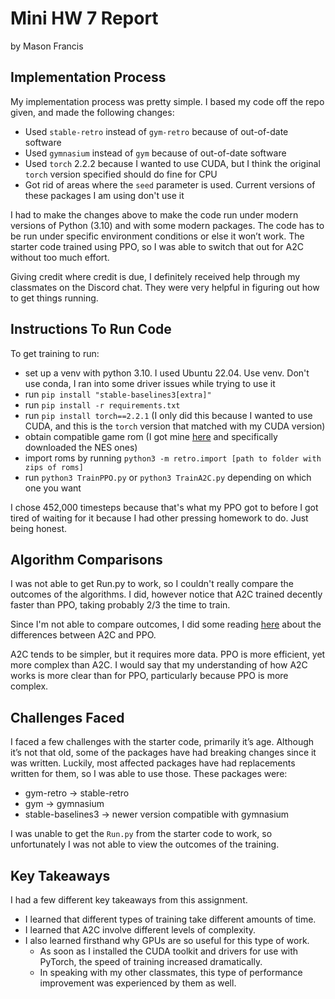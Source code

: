 # Mini HW 7 Report

by Mason Francis

## Implementation Process

My implementation process was pretty simple. I based my code off the repo given, and made the following changes:

- Used `stable-retro` instead of `gym-retro` because of out-of-date software
- Used `gymnasium` instead of `gym` because of out-of-date software
- Used `torch` 2.2.2 because I wanted to use CUDA, but I think the original `torch` version specified should do fine for CPU
- Got rid of areas where the `seed` parameter is used. Current versions of these packages I am using don't use it

I had to make the changes above to make the code run under modern versions of Python (3.10) and with some modern packages. The code has to be run under specific environment conditions or else it won’t work. The starter code trained using PPO, so I was able to switch that out for A2C without too much effort.

Giving credit where credit is due, I definitely received help through my classmates on the Discord chat. They were very helpful
in figuring out how to get things running. 

## Instructions To Run Code

To get training to run:

- set up a venv with python 3.10. I used Ubuntu 22.04. Use venv. Don't use conda, I ran into some driver issues while trying to use it
- run `pip install "stable-baselines3[extra]"`
- run `pip install -r requirements.txt`
- run `pip install torch==2.2.1` (I only did this because I wanted to use CUDA, and this is the `torch` version that matched with my CUDA version)
- obtain compatible game rom (I got mine [here](https://archive.org/details/No-Intro-Collection_2016-01-03_Fixed) and specifically downloaded the NES ones)
- import roms by running `python3 -m retro.import [path to folder with zips of roms]`
- run `python3 TrainPPO.py` or `python3 TrainA2C.py` depending on which one you want

I chose 452,000 timesteps because that's what my PPO got to before I got tired of waiting for it because I had other pressing homework to do. Just being honest. 

## Algorithm Comparisons

I was not able to get Run.py to work, so I couldn't really compare the outcomes of the algorithms. I did, however notice that A2C trained decently faster than PPO, taking probably 2/3 the time to train. 

Since I'm not able to compare outcomes, I did some reading [here](https://www.linkedin.com/advice/3/how-do-you-handle-exploration-exploitation-trade-off)
about the differences between A2C and PPO. 

A2C tends to be simpler, but it requires more data. PPO is more efficient, yet more complex than A2C. I would say that my understanding of how A2C works is more clear than for PPO, particularly because PPO is more complex. 

## Challenges Faced

I faced a few challenges with the starter code, primarily it’s age. Although it’s not that old, some of the packages have had breaking changes since it was written. Luckily, most affected packages have had replacements written for them, so I was able to use those. These packages were:

- gym-retro -> stable-retro
- gym -> gymnasium
- stable-baselines3 -> newer version compatible with gymnasium

I was unable to get the `Run.py` from the starter code to work, so unfortunately I was not able to view the outcomes of the training. 

## Key Takeaways

I had a few different key takeaways from this assignment. 

- I learned that different types of training take different amounts of time.
- I learned that A2C involve different levels of complexity. 
- I also learned firsthand why GPUs are so useful for this type of work. 
    - As soon as I installed the CUDA toolkit and drivers for use with PyTorch, the speed of training increased dramatically. 
    - In speaking with my other classmates, this type of performance improvement was experienced by them as well. 
